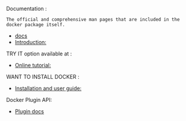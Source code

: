 Documentation :
```
The official and comprehensive man pages that are included in the docker package itself. 
```
- [docs](https://www.docker.com/)
 - [Introduction:](https://www.docker.com/whatisdocker.com) 
 

TRY IT option available at :
- [Online tutorial:](https://www.docker.com/tryit/)

WANT TO INSTALL DOCKER :

- [Installation and user guide:](https://docs.docker.com/)

Docker Plugin API:

- [Plugin docs](https://docs.docker.com/engine/extend/plugin_api/)


